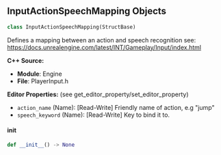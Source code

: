 ## InputActionSpeechMapping Objects

```python
class InputActionSpeechMapping(StructBase)
```

Defines a mapping between an action and speech recognition
see: https://docs.unrealengine.com/latest/INT/Gameplay/Input/index.html

**C++ Source:**

- **Module**: Engine
- **File**: PlayerInput.h

**Editor Properties:** (see get_editor_property/set_editor_property)

- ``action_name`` (Name):  [Read-Write] Friendly name of action, e.g "jump"
- ``speech_keyword`` (Name):  [Read-Write] Key to bind it to.

<a id="unreal.InputActionSpeechMapping.__init__"></a>

#### __init__

```python
def __init__() -> None
```

<a id="unreal.VoiceSettings"></a>